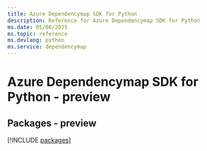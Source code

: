 ```yaml
---
title: Azure Dependencymap SDK for Python
description: Reference for Azure Dependencymap SDK for Python
ms.date: 05/08/2025
ms.topic: reference
ms.devlang: python
ms.service: dependencymap
---
```

# Azure Dependencymap SDK for Python - preview
## Packages - preview
[!INCLUDE [packages](dependencymap-index.md)]